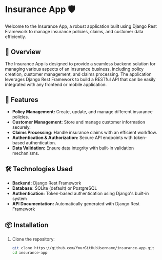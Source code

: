 # Insurance App 🛡️

Welcome to the Insurance App, a robust application built using Django Rest Framework to manage insurance policies, claims, and customer data efficiently.

## 📜 Overview

The Insurance App is designed to provide a seamless backend solution for managing various aspects of an insurance business, including policy creation, customer management, and claims processing. The application leverages Django Rest Framework to build a RESTful API that can be easily integrated with any frontend or mobile application.

## 🚀 Features

- **Policy Management:** Create, update, and manage different insurance policies.
- **Customer Management:** Store and manage customer information securely.
- **Claims Processing:** Handle insurance claims with an efficient workflow.
- **Authentication & Authorization:** Secure API endpoints with token-based authentication.
- **Data Validation:** Ensure data integrity with built-in validation mechanisms.

## 🛠️ Technologies Used

- **Backend:** Django Rest Framework
- **Database:** SQLite (default) or PostgreSQL
- **Authentication:** Token-based authentication using Django's built-in system
- **API Documentation:** Automatically generated with Django Rest Framework

## 📦 Installation

1. Clone the repository:

   ```bash
   git clone https://github.com/YourGitHubUsername/insurance-app.git
   cd insurance-app
